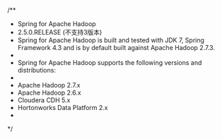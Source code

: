 /**
 * Spring for Apache Hadoop
 * 2.5.0.RELEASE (不支持3版本)
 * Spring for Apache Hadoop is built and tested with JDK 7, Spring Framework 4.3 and is by default built against Apache Hadoop 2.7.3.
 *
 * Spring for Apache Hadoop supports the following versions and distributions:
 *
 * Apache Hadoop 2.7.x
 * Apache Hadoop 2.6.x
 * Cloudera CDH 5.x
 * Hortonworks Data Platform 2.x
 *
 */
